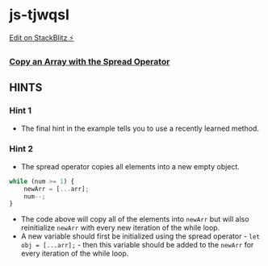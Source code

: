 # js-tjwqsl

[Edit on StackBlitz ⚡️](https://stackblitz.com/edit/js-tjwqsl)

### [Copy an Array with the Spread Operator](https://www.freecodecamp.org/learn/javascript-algorithms-and-data-structures/basic-data-structures/copy-an-array-with-the-spread-operator)

## HINTS
### Hint 1
- The final hint in the example tells you to use a recently learned method.
### Hint 2
- The spread operator copies all elements into a new empty object.
```js
while (num >= 1) {
    newArr = [...arr];
    num--;
}
```
- The code above will copy all of the elements into `newArr` but will also reinitialize `newArr` with every new iteration of the while loop.
- A new variable should first be initialized using the spread operator - `let obj = [...arr];` - then this variable should be added to the `newArr` for every iteration of the while loop.
